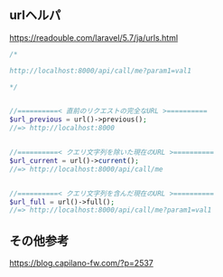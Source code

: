 ## urlヘルパ
https://readouble.com/laravel/5.7/ja/urls.html  
```php
/*

http://localhost:8000/api/call/me?param1=val1

*/


//==========< 直前のリクエストの完全なURL >==========
$url_previous = url()->previous();
//=> http://localhost:8000


//==========< クエリ文字列を除いた現在のURL >==========
$url_current = url()->current();
//=> http://localhost:8000/api/call/me


//==========< クエリ文字列を含んだ現在のURL >==========
$url_full = url()->full();
//=> http://localhost:8000/api/call/me?param1=val1


```


## その他参考
https://blog.capilano-fw.com/?p=2537  

